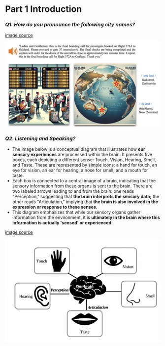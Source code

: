 # Part 1 Introduction

### _Q1. How do you pronounce the following city names?_

[image source](https://github.com/MK316/Engpro/blob/main/images/Q1_oakland_image.png)

<img src="https://github.com/MK316/Engpro/blob/main/images/Q1_oakland_image.png" width="1200"/>

### _Q2. Listening and Speaking?_
+ The image below is a conceptual diagram that illustrates how **our sensory experiences** are processed within the brain. It presents five boxes, each depicting a different sense: Touch, Vision, Hearing, Smell, and Taste. These are represented by simple icons: a hand for touch, an eye for vision, an ear for hearing, a nose for smell, and a mouth for taste.
+ Each box is connected to a central image of a brain, indicating that the sensory information from these organs is sent to the brain. There are two labeled arrows leading to and from the brain: one reads "Perception," suggesting that **the brain interprets the sensory data;** the other reads "Articulation," implying that **the brain is also involved in the expression or response to these senses.**
+ This diagram emphasizes that while our sensory organs gather information from the environment, it is **ultimately in the brain where this information is actually 'sensed' or experienced.**

[image source](https://github.com/MK316/Engpro/blob/main/images/brain_sense.png)

<img src="https://github.com/MK316/Engpro/blob/main/images/brain_sense.png" width="800"/>
